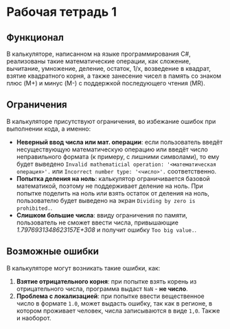 # Рабочая тетрадь 1
## Функционал
В калькуляторе, написанном на языке программирования C#, реализованы такие математические операции, как сложение, вычитание, умножение, деление, остаток, 1/x, возведение в квадрат, взятие квадратного корня, а также занесение чисел в память со знаком плюс (M+) и минус (M-) с поддержкой последующего чтения (MR).

## Ограничения
В калькуляторе присутствуют ограничения, во избежание ошибок при выполнении кода, а именно:
- **Неверный ввод числа или мат. операции**: если пользователь введёт несуществующую математическую операцию или введёт число неправильного формата (к примеру, с лишними символами), то ему будет выведено `Invalid mathematicial operation: '<математическая операция>'.` или `Incorrect number type: '<число>'.` соответственно.
- **Попытка деления на ноль**: калькулятор ограничивается базовой математикой, поэтому не поддерживает деление на ноль. При попытке поделить на ноль или взять остаток от деления на ноль, пользователю будет выведено на экран `Dividing by zero is prohibited.`.
- **Слишком большие числа**: ввиду ограничения по памяти, пользователь не сможет ввести числа, привышающие *1.7976931348623157E+308* и получит ошибку `Too big value.`.

## Возможные ошибки
В калькуляторе могут возникать такие ошибки, как:
1. **Взятие отрицательного корня**: при попытке взять корень из отрицательного числа, программа выдаст `NaN` - **не число**.
2. **Проблема с локализацией**: при попытке ввести вещественное число в формате `1.0`, может выдасть ошибку, так как в регионе, в котором проживает человек, числа записываются в виде `1,0`. Также и наоборот.
